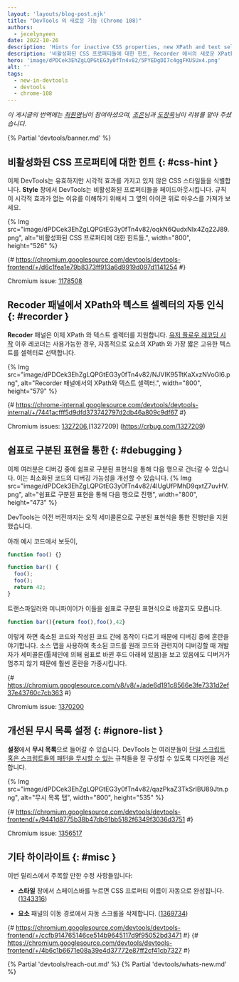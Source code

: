 ```yaml
---
layout: 'layouts/blog-post.njk'
title: "DevTools 의 새로운 기능 (Chrome 108)"
authors:
  - jecelynyeen
date: 2022-10-26
description: 'Hints for inactive CSS properties, new XPath and text selectors in the Recorder, and more.'
description: '비활성화된 CSS 프로퍼티들에 대한 힌트, Recorder 에서의 새로운 XPath와 텍스트 셀렉터 및 그 외'
hero: 'image/dPDCek3EhZgLQPGtEG3y0fTn4v82/5PYEDgDI7c4ggFKUSUx4.png'
alt: ''
tags:
  - new-in-devtools
  - devtools
  - chrome-108
---
```


*이 게시글의 번역에는 [최원영](https://www.linkedin.com/in/toruchoi)님이 참여하셨으며, [조은](https://developers.google.com/community/experts/directory/profile/profile-eun-cho)님과 [도창욱](https://developers.google.com/community/experts/directory/profile/profile-changwook-doh)님이 리뷰를 맡아 주셨습니다.*

{% Partial 'devtools/banner.md' %}

<!-- Translation instructions:
  1. Remove the "draft: true" tag above when submitting PR
  2. Provide translations under each of the English commented original content
  3. Translate the "description" tag above
  4. Translate all the <img> alt text
  5. Update the sites/ko/_partials/devtools/whats-new.md file -->


<!-- ## Hints for inactive CSS properties {: #css-hint } -->
## 비활성화된 CSS 프로퍼티에 대한 힌트 {: #css-hint } 
<!-- DevTools now identifies CSS styles that are valid but have no visible effect. In the **Styles** pane, DevTools fades out the inactive properties. Hover over the icon next to it to understand why the rule has no visible effect.  -->
이제 DevTools는 유효하지만 시각적 효과를 가지고 있지 않은 CSS 스타일들을 식별합니다. **Style** 창에서 DevTools는 비활성화된 프로퍼티들을 페이드아웃시킵니다. 규칙이 시각적 효과가 없는 이유를 이해하기 위해서 그 옆의 아이콘 위로 마우스를 가져가 보세요.

{% Img src="image/dPDCek3EhZgLQPGtEG3y0fTn4v82/oqkN6QudxNIx4Zq22J89.png", alt="비활성화된 CSS 프로퍼티에 대한 힌트들.", width="800", height="526" %}


{# https://chromium.googlesource.com/devtools/devtools-frontend/+/d6c1fea1e79b8373ff913a6d9919d097d1141254 #}

Chromium issue: [1178508](https://crbug.com/1178508)


<!-- ## Auto-detect XPath and text selectors in the Recorder panel {: #recorder } -->
## Recoder 패널에서 XPath와 텍스트 셀렉터의 자동 인식 {: #recorder }
<!-- The **Recorder** panel now supports XPath and text selectors. [Start recording a user flow](/docs/devtools/recorder/#record) and the recorder automatically picks the XPath and shortest unique text of an element as selector if available. -->
**Recoder** 패널은 이제 XPath 와 텍스트 셀렉터를 지원합니다. [유저 플로우 레코딩 시작](/docs/devtools/recorder/#record) 이후 레코더는 사용가능한 경우, 자동적으로 요소의 XPath 와 가장 짧은 고유한 텍스트를 셀렉터로 선택합니다.

{% Img src="image/dPDCek3EhZgLQPGtEG3y0fTn4v82/NJVIK95TtKaXxzNVoGI6.png", alt="Recorder 패널에서의 XPath와 텍스트 셀렉터.", width="800", height="579" %}

{# https://chrome-internal.googlesource.com/devtools/devtools-internal/+/7441acfff5d9dfd373742797d2db46a809c9df67 #}

Chromium issues: [1327206](https://crbug.com/1327206),[1327209] (https://crbug.com/1327209)


<!-- ## Step through comma-separated expressions {: #debugging } -->
## 쉼표로 구분된 표현을 통한 {: #debugging }
<!-- You can now step through comma-separated expressions during debugging. This improves the debuggability of minified code. -->
이제 여러분은 디버깅 중에 쉼표로 구분된 표현식을 통해 다음 행으로 건너갈 수 있습니다. 이는 최소화된 코드의 디버깅 가능성을 개선할 수 있습니다.
{% Img src="image/dPDCek3EhZgLQPGtEG3y0fTn4v82/4lUgUfPMhD9qxtZ7uvHV.png", alt="쉼표로 구분된 표현을 통해 다음 행으로 진행", width="800", height="473" %}

<!-- Previously, DevTools only supported stepping through semicolon-separated expressions. -->
DevTools는 이전 버전까지는 오직 세미콜론으로 구분된 표현식을 통한 진행만을 지원했습니다.
<!-- Given the code below, -->
아래 예시 코드에서 보듯이,
```js
function foo() {}

function bar() {
  foo();
  foo();
  return 42;
}
```

<!-- Transpilers and minifiers may turn them into comma-separated expressions. -->
트랜스파일러와 미니파이어가 이들을 쉼표로 구분된 표현식으로 바꿀지도 모릅니다.
```js
function bar(){return foo(),foo(),42}
``` 

<!-- This creates confusion during debugging because the stepping behavior is different between minified and authored code. It is even more confusing when using sourcemaps to debug the minified code in terms of the original code, as the developer is then looking at semicolons (which were under the hood turned into commas by the toolchain) but the debugger doesn't stop on them. -->
이렇게 하면 축소된 코드와 작성된 코드 간에 동작이 다르기 때문에 디버깅 중에 혼란을 야기합니다. 소스 맵을 사용하여 축소된 코드를 원래 코드와 관련지어 디버깅할 때 개발자가 세미콜론(툴체인에 의해 쉼표로 바뀐 후드 아래에 있음)을 보고 있음에도 디버거가 멈추지 않기 때문에 훨씬 혼란을 가중시킵니다.


{# https://chromium.googlesource.com/v8/v8/+/ade6d191c8566e3fe7331d2ef37e43760c7cb363 #}

Chromium issue: [1370200](https://crbug.com/1370200)


<!-- ## Improved Ignore list setting {: #ignore-list } -->
## 개선된 무시 목록 설정 {: #ignore-list }
<!-- Go to **Settings** > **Ignore List**. DevTools improves the design to help you configure the rules to [ignore a single script or pattern of scripts](/docs/devtools/javascript/reference/#settings-ignore-list). -->

**설정**에서 **무시 목록**으로 들어갈 수 있습니다. DevTools 는 여러분들이 [단일 스크립트 혹은 스크립트들의 패턴을 무시할 수 있는](/docs/devtools/javascript/reference/#settings-ignore-list) 규칙들을 잘 구성할 수 있도록 디자인을 개선합니다.

{% Img src="image/dPDCek3EhZgLQPGtEG3y0fTn4v82/qazPkaZ3TkSrIBU89Jtn.png", alt="무시 목록 탭", width="800", height="535" %}

{# https://chromium.googlesource.com/devtools/devtools-frontend/+/9441d8775b38b47db91bb5182f6349f3036d3751 #}

Chromium issue: [1356517](https://crbug.com/1356517)


<!-- ## Miscellaneous highlights {: #misc } -->
## 기타 하이라이트 {: #misc }

<!-- These are some noteworthy fixes in this release: -->
이번 릴리스에서 주목할 만한 수정 사항들입니다:
<!-- - Autocomplete CSS property name in the **Styles** pane on pressing space. ([1343316](https://crbug.com/1343316)) -->
- **스타일** 창에서 스페이스바를 누르면 CSS 프로퍼티 이름이 자동으로 완성됩니다. ([1343316](https://crbug.com/1343316))
<!-- - Remove auto scroll in the **Element** panel’s breadcrumb. ([1369734](https://crbug.com/1369734)) -->
- **요소** 패널의 이동 경로에서 자동 스크롤을 삭제합니다. ([1369734](https://crbug.com/1369734))

{# https://chromium.googlesource.com/devtools/devtools-frontend/+/ccfb914765146ce514b9645117d9f95052bd3471 #}
{# https://chromium.googlesource.com/devtools/devtools-frontend/+/4b6c1b6671e08a39e4d37772e87ff2cf41cb7327 #}


{% Partial 'devtools/reach-out.md' %}
{% Partial 'devtools/whats-new.md' %}
